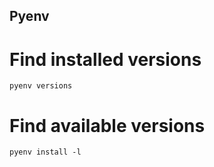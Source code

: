 ## Pyenv

# Find installed versions

```
pyenv versions
```

# Find available versions

```
pyenv install -l
```

